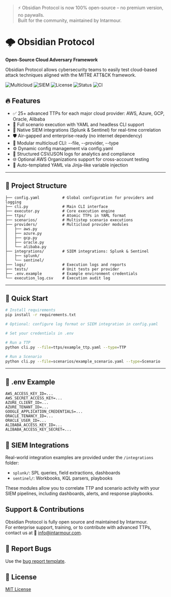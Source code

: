 > ⚡ Obsidian Protocol is now 100% open-source – no premium version, no paywalls.  
> Built for the community, maintained by Intarmour.

# 🌩️ Obsidian Protocol 

**Open-Source Cloud Adversary Framework**

Obsidian Protocol allows cybersecurity teams to easily test cloud-based attack techniques aligned with the MITRE ATT&CK framework.

![Multicloud](https://img.shields.io/badge/Multicloud-Ready-brightgreen)
![SIEM](https://img.shields.io/badge/SIEM-Splunk%20%7C%20Sentinel-orange)
![License](https://img.shields.io/badge/License-MIT-blue)
![Status](https://img.shields.io/badge/Status-Open--Source-success)
![CI](https://github.com/Intarmour/Obsidian-Protocol/actions/workflows/python-tests.yml/badge.svg)


## 🔥 Features

- ✅ 25+ advanced TTPs for each major cloud provider: AWS, Azure, GCP, Oracle, Alibaba
- 🎯 Full scenario execution with YAML and headless CLI support
- 🧩 Native SIEM integrations (Splunk & Sentinel) for real-time correlation
- 🛡️ Air-gapped and enterprise-ready (no internet dependency)
- 📁 Modular multicloud CLI: --file, --provider, --type
- ⚙️ Dynamic config management via config.yaml
- 📓 Structured CSV/JSON logs for analytics and compliance
- 🌐 Optional AWS Organizations support for cross-account testing
- 🧪 Auto-templated YAML via Jinja-like variable injection

---

## 📂 Project Structure

```
├── config.yaml          # Global configuration for providers and logging
├── cli.py               # Main CLI interface
├── executor.py          # Core execution engine
├── ttps/                # Atomic TTPs in YAML format
├── scenarios/           # Multistep scenario executions
├── providers/           # Multicloud provider modules
│   ├── aws.py
│   ├── azure.py
│   ├── gcp.py
│   ├── oracle.py
│   └── alibaba.py
├── integrations/        # SIEM integrations: Splunk & Sentinel
│   ├── splunk/
│   └── sentinel/
├── logs/                # Execution logs and reports
├── tests/               # Unit tests per provider
├── .env.example         # Example environment credentials
└── execution_log.csv    # Execution audit log
```

---

## 🚀 Quick Start

```bash
# Install requirements
pip install -r requirements.txt

# Optional: configure log format or SIEM integration in config.yaml

# Set your credentials in .env

# Run a TTP
python cli.py --file=ttps/example_ttp.yaml --type=TTP

# Run a Scenario
python cli.py --file=scenarios/example_scenario.yaml --type=Scenario
```

---


## 🔐 .env Example

```env
AWS_ACCESS_KEY_ID=...
AWS_SECRET_ACCESS_KEY=...
AZURE_CLIENT_ID=...
AZURE_TENANT_ID=...
GOOGLE_APPLICATION_CREDENTIALS=...
ORACLE_TENANCY_ID=...
ORACLE_USER_ID=...
ALIBABA_ACCESS_KEY_ID=...
ALIBABA_ACCESS_KEY_SECRET=...
```


## 📡 SIEM Integrations

Real-world integration examples are provided under the `/integrations` folder:

- `splunk/`: SPL queries, field extractions, dashboards
- `sentinel/`: Workbooks, KQL parsers, playbooks

These modules allow you to correlate TTP and scenario activity with your SIEM pipelines, including dashboards, alerts, and response playbooks.


## Support & Contributions

Obsidian Protocol is fully open source and maintained by Intarmour.  
For enterprise support, training, or to contribute with advanced TTPs, contact us at 📧 [info@intarmour.com](mailto:info@intarmour.com).

## 🐞 Report Bugs
Use the [bug report template](.github/ISSUE_TEMPLATE/bug_report.md).

## 📄 License
[MIT License](LICENSE)
